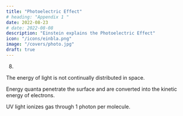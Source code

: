 ```yaml
---
title: "Photoelectric Effect"
# heading: "Appendix 1 "
date: 2022-08-23
# date: 2022-08-08
description: "Einstein explains the Photoelectric Effect"
icon: "/icons/einbla.png"
image: "/covers/photo.jpg"
draft: true
---
```



8.

The energy of light is not continually distributed in space. 

Energy quanta penetrate the surface and are converted into the kinetic energy of electrons. 


UV light ionizes gas through 1 photon per molecule. 

